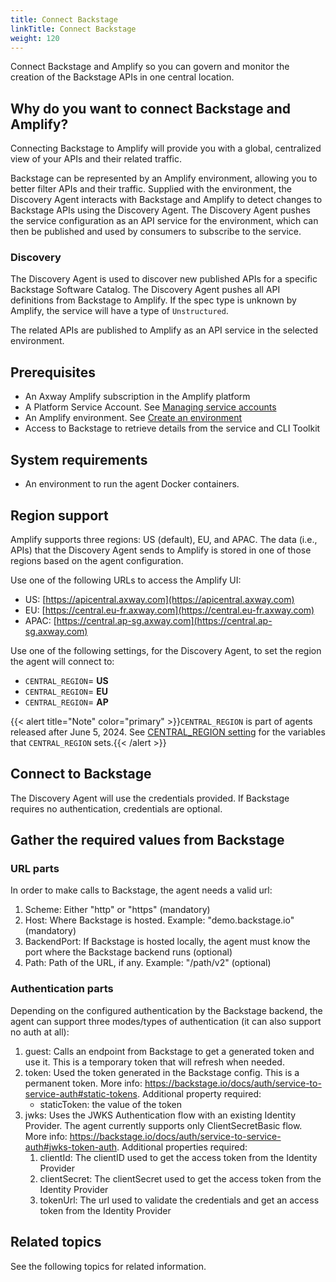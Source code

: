 ```yaml
---
title: Connect Backstage
linkTitle: Connect Backstage
weight: 120
---
```

Connect Backstage and Amplify so you can govern and monitor the creation of the Backstage APIs in one central location.

## Why do you want to connect Backstage and Amplify?

Connecting Backstage to Amplify will provide you with a global, centralized view of your APIs and their related traffic.

Backstage can be represented by an Amplify environment, allowing you to better filter APIs and their traffic. Supplied with the environment, the Discovery Agent interacts with Backstage and Amplify to detect changes to Backstage APIs using the Discovery Agent. The Discovery Agent pushes the service configuration as an API service for the environment, which can then be published and used by consumers to subscribe to the service.

### Discovery

The Discovery Agent is used to discover new published APIs for a specific Backstage Software Catalog. The Discovery Agent pushes all API definitions from Backstage to Amplify. If the spec type is unknown by Amplify, the service will have a type of `Unstructured`.

The related APIs are published to Amplify as an API service in the selected environment.

## Prerequisites

* An Axway Amplify subscription in the Amplify platform
* A Platform Service Account. See [Managing service accounts](https://docs.axway.com/bundle/platform-management/page/docs/management_guide/organizations/managing_organizations/index.html/#managing-service-accounts)
* An Amplify environment. See [Create an environment](/docs/integrate_with_central/cli_central/cli_environments/)
* Access to Backstage to retrieve details from the service and CLI Toolkit

## System requirements

* An environment to run the agent Docker containers.

## Region support

Amplify supports three regions: US (default), EU, and APAC. The data (i.e., APIs) that the Discovery Agent sends to Amplify is stored in one of those regions based on the agent configuration.

Use one of the following URLs to access the Amplify UI:

* US: [https://apicentral.axway.com](https://apicentral.axway.com)
* EU: [https://central.eu-fr.axway.com](https://central.eu-fr.axway.com)
* APAC: [https://central.ap-sg.axway.com](https://central.ap-sg.axway.com)

Use one of the following settings, for the Discovery Agent, to set the region the agent will connect to:

* `CENTRAL_REGION`= **US**
* `CENTRAL_REGION`= **EU**
* `CENTRAL_REGION`= **AP**

{{< alert title="Note" color="primary" >}}`CENTRAL_REGION` is part of agents released after June 5, 2024. See [CENTRAL_REGION setting](/docs/connect_manage_environ/connected_agent_common_reference/network_traffic/#central_region-setting) for the variables that `CENTRAL_REGION` sets.{{< /alert >}}

## Connect to Backstage

The Discovery Agent will use the credentials provided. If Backstage requires no authentication, credentials are optional.

## Gather the required values from Backstage

### URL parts

In order to make calls to Backstage, the agent needs a valid url:

1. Scheme: Either "http" or "https" (mandatory)
2. Host: Where Backstage is hosted. Example: "demo.backstage.io" (mandatory)
3. BackendPort: If Backstage is hosted locally, the agent must know the port where the Backstage backend runs (optional)
4. Path: Path of the URL, if any. Example: "/path/v2" (optional)

### Authentication parts

Depending on the configured authentication by the Backstage backend, the agent can support three modes/types of authentication (it can also support no auth at all):

1. guest: Calls an endpoint from Backstage to get a generated token and use it. This is a temporary token that will refresh when needed.
2. token: Used the token generated in the Backstage config. This is a permanent token. More info: <https://backstage.io/docs/auth/service-to-service-auth#static-tokens>. Additional property required:
   * staticToken: the value of the token
3. jwks: Uses the JWKS Authentication flow with an existing Identity Provider. The agent currently supports only ClientSecretBasic flow. More info: <https://backstage.io/docs/auth/service-to-service-auth#jwks-token-auth>. Additional properties required:
   1. clientId: The clientID used to get the access token from the Identity Provider
   2. clientSecret: The clientSecret used to get the access token from the Identity Provider
   3. tokenUrl: The url used to validate the credentials and get an access token from the Identity Provider

## Related topics

See the following topics for related information.
